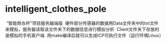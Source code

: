 # intelligent_clothes_pole
 “智能晾衣杆”项目服务器端版
 硬件部分传感器的数据用Data文件夹中的txt文件来模拟，服务器读取该文件夹下的数据信息进行模拟分析
 Client文件夹下存放的是模拟的手机客户端
 用make编译后就可以生成ICP可执行文件（运行环境Linux）
